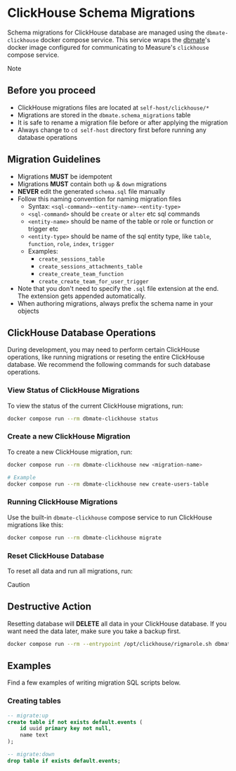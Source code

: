 # ClickHouse Schema Migrations

Schema migrations for ClickHouse database are managed using the `dbmate-clickhouse` docker compose service. This service wraps the [dbmate](https://github.com/amacneil/dbmate)'s docker image configured for communicating to Measure's `clickhouse` compose service.


> [!NOTE]
>
> ## Before you proceed
>
> - ClickHouse migrations files are located at `self-host/clickhouse/*`
> - Migrations are stored in the `dbmate.schema_migrations` table
> - It is safe to rename a migration file before or after applying the migration
> - Always change to `cd self-host` directory first before running any database operations

## Migration Guidelines

- Migrations **MUST** be idempotent
- Migrations **MUST** contain both `up` &amp; `down` migrations
- **NEVER** edit the generated `schema.sql` file manually
- Follow this naming convention for naming migration files
  - Syntax: `<sql-command>-<entity-name>-<entity-type>`
  - `<sql-command>` should be `create` or `alter` etc sql commands
  - `<entity-name>` should be name of the table or role or function or trigger etc
  - `<entity-type>` should be name of the sql entity type, like `table`, `function`, `role`, `index`, `trigger`
  - Examples:
    - `create_sessions_table`
    - `create_sessions_attachments_table`
    - `create_create_team_function`
    - `create_create_team_for_user_trigger`
- Note that you don't need to specify the `.sql` file extension at the end. The extension gets appended automatically.
- When authoring migrations, always prefix the schema name in your objects

## ClickHouse Database Operations

During development, you may need to perform certain ClickHouse operations, like running migrations or reseting the entire ClickHouse database. We recommend the following commands for such database operations.

### View Status of ClickHouse Migrations

To view the status of the current ClickHouse migrations, run:

```sh
docker compose run --rm dbmate-clickhouse status
```

### Create a new ClickHouse Migration

To create a new ClickHouse migration, run:

```sh
docker compose run --rm dbmate-clickhouse new <migration-name>

# Example
docker compose run --rm dbmate-clickhouse new create-users-table
```

### Running ClickHouse Migrations

Use the built-in `dbmate-clickhouse` compose service to run ClickHouse migrations like this:

```sh
docker compose run --rm dbmate-clickhouse migrate
```

### Reset ClickHouse Database

To reset all data and run all migrations, run:

> [!CAUTION]
>
> ## Destructive Action
> 
> Resetting database will **DELETE** all data in your ClickHouse database.
> If you want need the data later, make sure you take a backup first.

```sh
docker compose run --rm --entrypoint /opt/clickhouse/rigmarole.sh dbmate-clickhouse
```

## Examples

Find a few examples of writing migration SQL scripts below.

### Creating tables

```sql
-- migrate:up
create table if not exists default.events (
    id uuid primary key not null,
    name text
);

-- migrate:down
drop table if exists default.events;
```